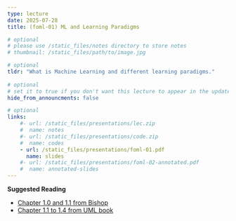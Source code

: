 ```yaml
---
type: lecture
date: 2025-07-28
title: (foml-01) ML and Learning Paradigms

# optional
# please use /static_files/notes directory to store notes
# thumbnail: /static_files/path/to/image.jpg

# optional
tldr: "What is Machine Learning and different learning paradigms."
  
# optional
# set it to true if you don't want this lecture to appear in the updates section
hide_from_announcments: false

# optional
links: 
    #- url: /static_files/presentations/lec.zip
    #  name: notes
    #- url: /static_files/presentations/code.zip
    #  name: codes
    - url: /static_files/presentations/foml-01.pdf
      name: slides
    #- url: /static_files/presentations/foml-02-annotated.pdf
    #  name: annotated-slides
---
```


**Suggested Reading**
- [Chapter 1.0 and 1.1 from Bishop](https://www.microsoft.com/en-us/research/wp-content/uploads/2006/01/Bishop-Pattern-Recognition-and-Machine-Learning-2006.pdf)
- [Chapter 1.1 to 1.4 from UML book](https://www.cs.huji.ac.il/~shais/UnderstandingMachineLearning/understanding-machine-learning-theory-algorithms.pdf)
